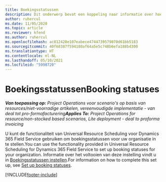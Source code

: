 ```yaml
---
title: Boekingsstatussen
description: Dit onderwerp bevat een koppeling naar informatie over hoe u boekingsstatussen in Project Operations instelt.
author: ruhercul
ms.date: 11/05/2020
ms.topic: article
ms.reviewer: kfend
ms.author: ruhercul
ms.openlocfilehash: ac812428e107eabece4744739579070d61bb5183
ms.sourcegitcommit: 40f68387f594180af64a5e5c748b6efa188bd300
ms.translationtype: HT
ms.contentlocale: nl-NL
ms.lasthandoff: 05/10/2021
ms.locfileid: "5998720"
---
```

# <a name="booking-statuses"></a><span data-ttu-id="2ccde-103">Boekingsstatussen</span><span class="sxs-lookup"><span data-stu-id="2ccde-103">Booking statuses</span></span>

<span data-ttu-id="2ccde-104">_**Van toepassing op:** Project Operations voor scenario's op basis van resources/niet-voorradige artikelen, vereenvoudigde implementatie - van deal tot pro-formafacturering_</span><span class="sxs-lookup"><span data-stu-id="2ccde-104">_**Applies To:** Project Operations for resource/non-stocked based scenarios, Lite deployment - deal to proforma invoicing_</span></span>

<span data-ttu-id="2ccde-105">U kunt de functionaliteit van Universal Resource Scheduling voor Dynamics 365 Field Service gebruiken om boekingsstatussen voor uw organisatie in te stellen.</span><span class="sxs-lookup"><span data-stu-id="2ccde-105">You can use the functionality provided in Universal Resource Scheduling for Dynamics 365 Field Service to set up booking statuses for your organization.</span></span> <span data-ttu-id="2ccde-106">Informatie over het voltooien van deze instelling vindt u in [Boekingsstatussen instellen](/dynamics365/field-service/set-up-booking-statuses).</span><span class="sxs-lookup"><span data-stu-id="2ccde-106">For information on how to complete this set up, see [Set up booking statuses](/dynamics365/field-service/set-up-booking-statuses).</span></span>


[!INCLUDE[footer-include](../includes/footer-banner.md)]
